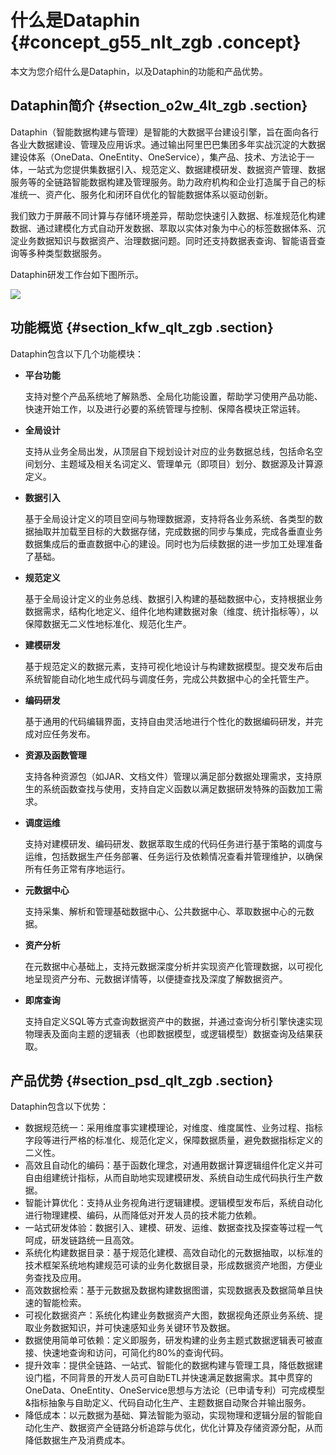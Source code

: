 # 什么是Dataphin {#concept_g55_nlt_zgb .concept}

本文为您介绍什么是Dataphin，以及Dataphin的功能和产品优势。

## Dataphin简介 {#section_o2w_4lt_zgb .section}

Dataphin（智能数据构建与管理）是智能的大数据平台建设引擎，旨在面向各行各业大数据建设、管理及应用诉求。通过输出阿里巴巴集团多年实战沉淀的大数据建设体系（OneData、OneEntity、OneService），集产品、技术、方法论于一体，一站式为您提供集数据引入、规范定义、数据建模研发、数据资产管理、数据服务等的全链路智能数据构建及管理服务。助力政府机构和企业打造属于自己的标准统一、资产化、服务化和闭环自优化的智能数据体系以驱动创新。

我们致力于屏蔽不同计算与存储环境差异，帮助您快速引入数据、标准规范化构建数据、通过建模化方式自动开发数据、萃取以实体对象为中心的标签数据体系、沉淀业务数据知识与数据资产、治理数据问题。同时还支持数据表查询、智能语音查询等多种类型数据服务。

Dataphin研发工作台如下图所示。

![](http://static-aliyun-doc.oss-cn-hangzhou.aliyuncs.com/assets/img/135643/155771017840201_zh-CN.png)

## 功能概览 {#section_kfw_qlt_zgb .section}

Dataphin包含以下几个功能模块：

-   **平台功能** 

    支持对整个产品系统地了解熟悉、全局化功能设置，帮助学习使用产品功能、快速开始工作，以及进行必要的系统管理与控制、保障各模块正常运转。

-   **全局设计** 

    支持从业务全局出发，从顶层自下规划设计对应的业务数据总线，包括命名空间划分、主题域及相关名词定义、管理单元（即项目）划分、数据源及计算源定义。

-   **数据引入** 

    基于全局设计定义的项目空间与物理数据源，支持将各业务系统、各类型的数据抽取并加载至目标的大数据存储，完成数据的同步与集成，完成各垂直业务数据集成后的垂直数据中心的建设。同时也为后续数据的进一步加工处理准备了基础。

-   **规范定义** 

    基于全局设计定义的业务总线、数据引入构建的基础数据中心，支持根据业务数据需求，结构化地定义、组件化地构建数据对象（维度、统计指标等），以保障数据无二义性地标准化、规范化生产。

-   **建模研发** 

    基于规范定义的数据元素，支持可视化地设计与构建数据模型。提交发布后由系统智能自动化地生成代码与调度任务，完成公共数据中心的全托管生产。

-   **编码研发** 

    基于通用的代码编辑界面，支持自由灵活地进行个性化的数据编码研发，并完成对应任务发布。

-   **资源及函数管理** 

    支持各种资源包（如JAR、文档文件）管理以满足部分数据处理需求，支持原生的系统函数查找与使用，支持自定义函数以满足数据研发特殊的函数加工需求。

-   **调度运维** 

    支持对建模研发、编码研发、数据萃取生成的代码任务进行基于策略的调度与运维，包括数据生产任务部署、任务运行及依赖情况查看并管理维护，以确保所有任务正常有序地运行。

-   **元数据中心** 

    支持采集、解析和管理基础数据中心、公共数据中心、萃取数据中心的元数据。

-   **资产分析** 

    在元数据中心基础上，支持元数据深度分析并实现资产化管理数据，以可视化地呈现资产分布、元数据详情等，以便捷查找及深度了解数据资产。

-   **即席查询** 

    支持自定义SQL等方式查询数据资产中的数据，并通过查询分析引擎快速实现物理表及面向主题的逻辑表（也即数据模型，或逻辑模型）数据查询及结果获取。


## 产品优势 {#section_psd_qlt_zgb .section}

Dataphin包含以下优势：

-   数据规范统一：采用维度事实建模理论，对维度、维度属性、业务过程、指标字段等进行严格的标准化、规范化定义，保障数据质量，避免数据指标定义的二义性。
-   高效且自动化的编码：基于函数化理念，对通用数据计算逻辑组件化定义并可自由组建统计指标，从而自助地实现建模研发、系统自动生成代码执行生产数据。
-   智能计算优化：支持从业务视角进行逻辑建模。逻辑模型发布后，系统自动化进行物理建模、编码，从而降低对开发人员的技术能力依赖。
-   一站式研发体验：数据引入、建模、研发、运维、数据查找及探查等过程一气呵成，研发链路统一且高效。
-   系统化构建数据目录：基于规范化建模、高效自动化的元数据抽取，以标准的技术框架系统地构建规范可读的业务化数据目录，形成数据资产地图，方便业务查找及应用。
-   高效数据检索：基于元数据及数据构建数据图谱，实现数据表及数据简单且快速的智能检索。
-   可视化数据资产：系统化构建业务数据资产大图，数据视角还原业务系统、提取业务数据知识，并可快速感知业务关键环节及数据。
-   数据使用简单可依赖：定义即服务，研发构建的业务主题式数据逻辑表可被直接、快速地查询和访问，可简化约80%的查询代码。
-   提升效率：提供全链路、一站式、智能化的数据构建与管理工具，降低数据建设门槛，不同背景的开发人员可自助ETL并快速满足数据需求。其中贯穿的OneData、OneEntity、OneService思想与方法论（已申请专利）可完成模型&指标抽象与自助定义、代码自动化生产、主题数据自动聚合并输出服务。
-   降低成本：以元数据为基础、算法智能为驱动，实现物理和逻辑分层的智能自动化生产、数据资产全链路分析追踪与优化，优化计算及存储资源分配，从而降低数据生产及消费成本。

